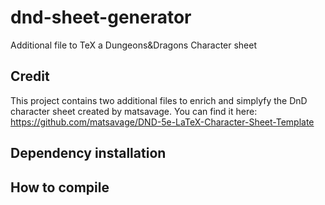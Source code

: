 # dnd-sheet-generator
Additional file to TeX a Dungeons&amp;Dragons Character sheet

## Credit

This project contains two additional files to enrich and simplyfy the DnD character sheet created by matsavage. You can find it here: https://github.com/matsavage/DND-5e-LaTeX-Character-Sheet-Template

## Dependency installation

## How to compile
